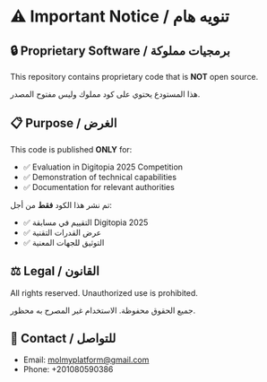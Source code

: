 # ⚠️ Important Notice / تنويه هام

## 🔒 Proprietary Software / برمجيات مملوكة

This repository contains proprietary code that is **NOT** open source.

هذا المستودع يحتوي على كود مملوك وليس مفتوح المصدر.

## 📋 Purpose / الغرض

This code is published **ONLY** for:
- ✅ Evaluation in Digitopia 2025 Competition
- ✅ Demonstration of technical capabilities
- ✅ Documentation for relevant authorities

تم نشر هذا الكود **فقط** من أجل:
- ✅ التقييم في مسابقة Digitopia 2025
- ✅ عرض القدرات التقنية
- ✅ التوثيق للجهات المعنية

## ⚖️ Legal / القانون

All rights reserved. Unauthorized use is prohibited.

جميع الحقوق محفوظة. الاستخدام غير المصرح به محظور.

## 📧 Contact / للتواصل

- Email: molmyplatform@gmail.com
- Phone: +201080590386
